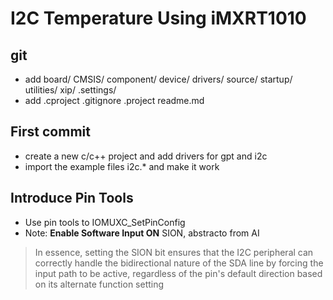 # I2C Temperature Using iMXRT1010

## git 
- add board/ CMSIS/ component/ device/ drivers/ source/ startup/ utilities/ xip/ .settings/
- add .cproject  .gitignore .project readme.md 

## First commit
- create a new c/c++ project and add drivers for gpt and i2c
- import the example files i2c.* and make it work

## Introduce Pin Tools
- Use pin tools to IOMUXC_SetPinConfig
- Note: **Enable Software Input ON** SION, abstracto from AI 
> In essence, setting the SION bit ensures that the I2C peripheral can correctly 
handle the bidirectional nature of the SDA line by forcing the input path to be active, 
regardless of the pin's default direction based on its alternate function setting

